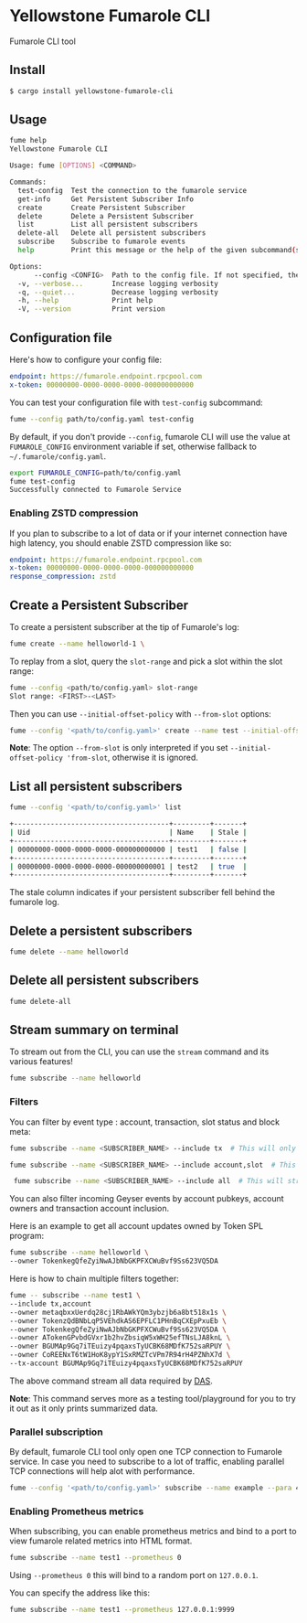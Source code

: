 
# Yellowstone Fumarole CLI

Fumarole CLI tool

## Install

```sh
$ cargo install yellowstone-fumarole-cli
```

## Usage

```sh
fume help
Yellowstone Fumarole CLI

Usage: fume [OPTIONS] <COMMAND>

Commands:
  test-config  Test the connection to the fumarole service
  get-info     Get Persistent Subscriber Info
  create       Create Persistent Subscriber
  delete       Delete a Persistent Subscriber
  list         List all persistent subscribers
  delete-all   Delete all persistent subscribers
  subscribe    Subscribe to fumarole events
  help         Print this message or the help of the given subcommand(s)

Options:
      --config <CONFIG>  Path to the config file. If not specified, the default config file will be used. The default config file is ~/.fumarole/config.yaml. You can also set the FUMAROLE_CONFIG environment variable to specify the config file. If the config file is not found, the program will exit with an error
  -v, --verbose...       Increase logging verbosity
  -q, --quiet...         Decrease logging verbosity
  -h, --help             Print help
  -V, --version          Print version
```


## Configuration file

Here's how to configure your config file:

```yaml
endpoint: https://fumarole.endpoint.rpcpool.com
x-token: 00000000-0000-0000-0000-000000000000
```

You can test your configuration file with `test-config` subcommand:

```sh
fume --config path/to/config.yaml test-config
```

By default, if you don't provide `--config`, fumarole CLI will use the value at `FUMAROLE_CONFIG` environment variable if set, 
otherwise fallback to `~/.fumarole/config.yaml`.

```sh
export FUMAROLE_CONFIG=path/to/config.yaml
fume test-config
Successfully connected to Fumarole Service
```

### Enabling ZSTD compression

If you plan to subscribe to a lot of data or if your internet connection have high latency,
you should enable ZSTD compression like so:

```yaml
endpoint: https://fumarole.endpoint.rpcpool.com
x-token: 00000000-0000-0000-0000-000000000000
response_compression: zstd
```

## Create a Persistent Subscriber

To create a persistent subscriber at the tip of Fumarole's log:

```sh
fume create --name helloworld-1 \
```


To replay from a slot, query the `slot-range` and pick a slot within the slot range:

```sh
fume --config <path/to/config.yaml> slot-range
Slot range: <FIRST>-<LAST>
```

Then you can use `--initial-offset-policy` with `--from-slot` options:

```sh
fume --config '<path/to/config.yaml>' create --name test --initial-offset-policy 'from-slot' --from-slot '<YOUR SLOT>'
```

**Note**: The option `--from-slot` is only interpreted if you set `--initial-offset-policy 'from-slot`, otherwise it is ignored.


## List all persistent subscribers

```sh
fume --config '<path/to/config.yaml>' list

+--------------------------------------+---------+-------+
| Uid                                  | Name    | Stale |
+--------------------------------------+---------+-------+
| 00000000-0000-0000-0000-000000000000 | test1   | false |
+--------------------------------------+---------+-------+
| 00000000-0000-0000-0000-000000000001 | test2   | true  |
+--------------------------------------+---------+-------+
```

The stale column indicates if your persistent subscriber fell behind the fumarole log.

## Delete a persistent subscribers

```sh
fume delete --name helloworld
```

## Delete all persistent subscribers

```sh
fume delete-all
```

## Stream summary on terminal

To stream out from the CLI, you can use the `stream` command and its various features!

```sh
fume subscribe --name helloworld
```

### Filters

You can filter by event type : account, transaction, slot status and block meta:

```sh
fume subscribe --name <SUBSCRIBER_NAME> --include tx  # This will only stream out transaction
```

```sh
fume subscribe --name <SUBSCRIBER_NAME> --include account,slot  # This will only stream out account update and slot status
```

```sh
 fume subscribe --name <SUBSCRIBER_NAME> --include all  # This will stream everything : account update, transactions, slot status and block meta update.
```

You can also filter incoming Geyser events by account pubkeys, account owners and transaction account inclusion.

Here is an example to get all account updates owned by Token SPL program:

```sh
fume subscribe --name helloworld \
--owner TokenkegQfeZyiNwAJbNbGKPFXCWuBvf9Ss623VQ5DA
```

Here is how to chain multiple filters together:
 
```sh
fume -- subscribe --name test1 \
--include tx,account
--owner metaqbxxUerdq28cj1RbAWkYQm3ybzjb6a8bt518x1s \
--owner TokenzQdBNbLqP5VEhdkAS6EPFLC1PHnBqCXEpPxuEb \
--owner TokenkegQfeZyiNwAJbNbGKPFXCWuBvf9Ss623VQ5DA \
--owner ATokenGPvbdGVxr1b2hvZbsiqW5xWH25efTNsLJA8knL \
--owner BGUMAp9Gq7iTEuizy4pqaxsTyUCBK68MDfK752saRPUY \
--owner CoREENxT6tW1HoK8ypY1SxRMZTcVPm7R94rH4PZNhX7d \
--tx-account BGUMAp9Gq7iTEuizy4pqaxsTyUCBK68MDfK752saRPUY
```

The above command stream all data required by [DAS](https://github.com/rpcpool/digital-asset-validator-plugin).

**Note**: This command serves more as a testing tool/playground for you to try it out as it only prints summarized data.

### Parallel subscription

By default, fumarole CLI tool only open one TCP connection to Fumarole service.
In case you need to subscribe to a lot of traffic, enabling parallel TCP connections will help alot with performance.

```sh
fume --config '<path/to/config.yaml>' subscribe --name example --para 4
```

### Enabling Prometheus metrics

When subscribing, you can enable prometheus metrics and bind to a port to view fumarole related metrics into HTML format.

```sh
fume subscribe --name test1 --prometheus 0
```

Using `--prometheus 0` this will bind to a random port on `127.0.0.1`.

You can specify the address like this:

```sh
fume subscribe --name test1 --prometheus 127.0.0.1:9999
```